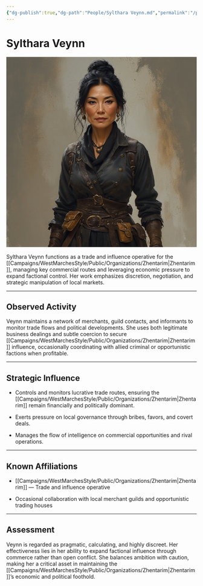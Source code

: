 ```yaml
---
{"dg-publish":true,"dg-path":"People/Sylthara Veynn.md","permalink":"/people/sylthara-veynn/","tags":["NPC","Zhentarim"],"dgShowFileTree":true}
---
```


# **Sylthara Veynn**

![Sylthara_Veynn.jpg](/img/user/_assets/WestMarchesStyle/NPC%20Portraits/Sylthara_Veynn.jpg)

Sylthara Veynn functions as a trade and influence operative for the [[Campaigns/WestMarchesStyle/Public/Organizations/Zhentarim\|Zhentarim]], managing key commercial routes and leveraging economic pressure to expand factional control. Her work emphasizes discretion, negotiation, and strategic manipulation of local markets.

---

## Observed Activity

Veynn maintains a network of merchants, guild contacts, and informants to monitor trade flows and political developments. She uses both legitimate business dealings and subtle coercion to secure [[Campaigns/WestMarchesStyle/Public/Organizations/Zhentarim\|Zhentarim]] influence, occasionally coordinating with allied criminal or opportunistic factions when profitable.

---

## Strategic Influence

- Controls and monitors lucrative trade routes, ensuring the [[Campaigns/WestMarchesStyle/Public/Organizations/Zhentarim\|Zhentarim]] remain financially and politically dominant.
    
- Exerts pressure on local governance through bribes, favors, and covert deals.
    
- Manages the flow of intelligence on commercial opportunities and rival operations.
    

---

## Known Affiliations

- [[Campaigns/WestMarchesStyle/Public/Organizations/Zhentarim\|Zhentarim]] — Trade and influence operative
    
- Occasional collaboration with local merchant guilds and opportunistic trading houses
    

---

## Assessment

Veynn is regarded as pragmatic, calculating, and highly discreet. Her effectiveness lies in her ability to expand factional influence through commerce rather than open conflict. She balances ambition with caution, making her a critical asset in maintaining the [[Campaigns/WestMarchesStyle/Public/Organizations/Zhentarim\|Zhentarim]]’s economic and political foothold.